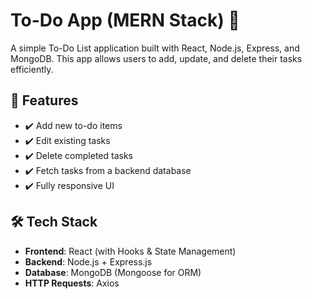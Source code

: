 # To-Do App (MERN Stack) 🚀

A simple To-Do List application built with React, Node.js, Express, and MongoDB. This app allows users to add, update, and delete their tasks efficiently.

## 📌 Features
- ✔️ Add new to-do items
- ✔️ Edit existing tasks
- ✔️ Delete completed tasks
- ✔️ Fetch tasks from a backend database
- ✔️ Fully responsive UI

## 🛠 Tech Stack
- **Frontend**: React (with Hooks & State Management)
- **Backend**: Node.js + Express.js
- **Database**: MongoDB (Mongoose for ORM)
- **HTTP Requests**: Axios
